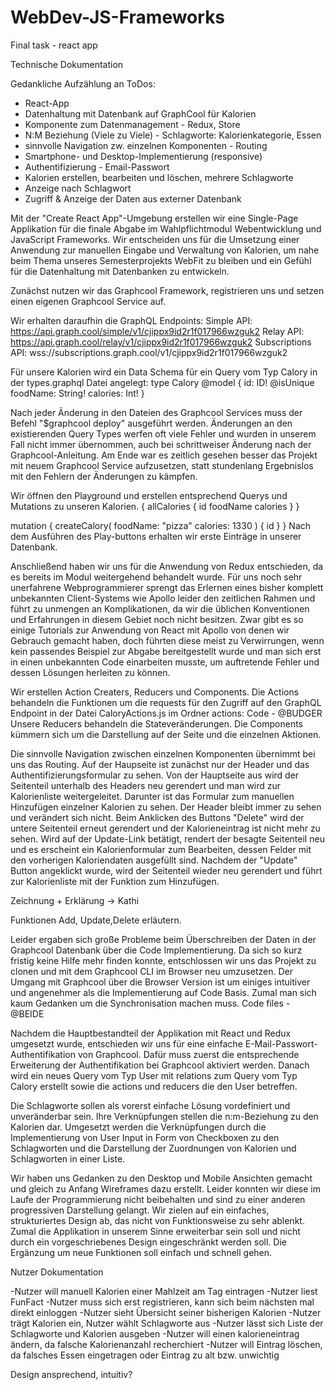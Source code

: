 # WebDev-JS-Frameworks
Final task - react app

Technische Dokumentation

Gedankliche Aufzählung an ToDos:

- React-App
- Datenhaltung mit Datenbank auf GraphCool für Kalorien
- Komponente zum Datenmanagement - Redux, Store
- N:M Beziehung (Viele zu Viele) - Schlagworte: Kalorienkategorie, Essen
- sinnvolle Navigation zw. einzelnen Komponenten - Routing
- Smartphone- und Desktop-Implementierung (responsive)
- Authentifizierung - Email-Passwort
- Kalorien erstellen, bearbeiten und löschen, mehrere Schlagworte
- Anzeige nach Schlagwort
- Zugriff & Anzeige der Daten aus externer Datenbank

Mit der "Create React App"-Umgebung erstellen wir eine Single-Page Applikation für die finale Abgabe im Wahlpflichtmodul Webentwicklung und JavaScript Frameworks. Wir entscheiden uns für die Umsetzung einer Anwendung zur manuellen Eingabe und Verwaltung von Kalorien, um nahe beim Thema unseres Semesterprojekts WebFit zu bleiben und ein Gefühl für die Datenhaltung mit Datenbanken zu entwickeln.  

Zunächst nutzen wir das Graphcool Framework, registrieren uns und setzen einen eigenen Graphcool Service auf.

Wir erhalten daraufhin die GraphQL Endpoints: 
Simple API:         https://api.graph.cool/simple/v1/cjippx9id2r1f017966wzguk2 
Relay API:          https://api.graph.cool/relay/v1/cjippx9id2r1f017966wzguk2
Subscriptions API:  wss://subscriptions.graph.cool/v1/cjippx9id2r1f017966wzguk2 

Für unsere Kalorien wird ein Data Schema für ein Query vom Typ Calory in der types.graphql Datei angelegt:
type Calory @model {
  id: ID! @isUnique
  foodName: String!
  calories: Int!
}

Nach jeder Änderung in den Dateien des Graphcool Services muss der Befehl "$graphcool deploy" ausgeführt werden.
Änderungen an den existierenden Query Types werfen oft viele Fehler und wurden in unserem Fall nicht immer übernommen, auch bei schrittweiser Änderung nach der Graphcool-Anleitung. Am Ende war es zeitlich gesehen besser das Projekt mit neuem Graphcool Service aufzusetzen, statt stundenlang Ergebnislos mit den Fehlern der Änderungen zu kämpfen. 

Wir öffnen den Playground und erstellen entsprechend Querys und Mutations zu unseren Kalorien. 
{
  allCalories {
    id
    foodName
    calories
  }
}

mutation {
  createCalory(
    foodName: "pizza"
    calories:	1330
  ) {
    id
  }
}
Nach dem Ausführen des Play-buttons erhalten wir erste Einträge in unserer Datenbank.

Anschließend haben wir uns für die Anwendung von Redux entschieden, da es bereits im Modul weitergehend behandelt wurde. Für uns noch sehr unerfahrene Webprogrammierer sprengt das Erlernen eines bisher komplett unbekannten Client-Systems wie Apollo leider den zeitlichen Rahmen und führt zu unmengen an Komplikationen, da wir die üblichen Konventionen und Erfahrungen in diesem Gebiet noch nicht besitzen. Zwar gibt es so einige Tutorials zur Anwendung von React mit Apollo von denen wir Gebrauch gemacht haben, doch führten diese meist zu Verwirrungen, wenn kein passendes Beispiel zur Abgabe bereitgestellt wurde und man sich erst in einen unbekannten Code einarbeiten musste, um auftretende Fehler und dessen Lösungen herleiten zu können.

Wir erstellen Action Creaters, Reducers und Components. 
Die Actions behandeln die Funktionen um die requests für den Zugriff auf den GraphQL Endpoint in der Datei CaloryActions.js im Ordner actions:
Code - @BUDGER
Unsere Reducers behandeln die Stateveränderungen. 
Die Components kümmern sich um die Darstellung auf der Seite und die einzelnen Aktionen. 

Die sinnvolle Navigation zwischen einzelnen Komponenten übernimmt bei uns das Routing. 
Auf der Haupseite ist zunächst nur der Header und das Authentifizierungsformular zu sehen. 
Von der Hauptseite aus wird der Seitenteil unterhalb des Headers neu gerendert und man wird zur Kalorienliste weitergeleitet. Darunter ist das Formular zum manuellen Hinzufügen einzelner Kalorien zu sehen. Der Header bleibt immer zu sehen und verändert sich nicht.
Beim Anklicken des Buttons "Delete" wird der untere Seitenteil erneut gerendert und der Kalorieneintrag ist nicht mehr zu sehen. Wird auf der Update-Link betätigt, rendert der besagte Seitenteil neu und es erscheint ein Kalorienformular zum Bearbeiten, dessen Felder mit den vorherigen Kaloriendaten ausgefüllt sind. Nachdem der "Update" Button angeklickt wurde, wird der Seitenteil wieder neu gerendert und führt zur Kalorienliste mit der Funktion zum Hinzufügen. 

Zeichnung + Erklärung -> Kathi

Funktionen Add, Update,Delete erläutern.

Leider ergaben sich große Probleme beim Überschreiben der Daten in der Graphcool Datenbank über die Code Implementierung. Da sich so kurz fristig keine Hilfe mehr finden konnte, entschlossen wir uns das Projekt zu clonen und mit dem Graphcool CLI im Browser neu umzusetzen. Der Umgang mit Graphcool über die Browser Version ist um einiges intuitiver und angenehmer als die Implementierung auf Code Basis. Zumal man sich kaum Gedanken um die Synchronisation machen muss. 
Code files - @BEIDE

Nachdem die Hauptbestandteil der Applikation mit React und Redux umgesetzt wurde, entschieden wir uns für eine einfache E-Mail-Passwort-Authentifikation von Graphcool. 
Dafür muss zuerst die entsprechende Erweiterung der Authentifikation bei Graphcool aktiviert werden. Danach wird ein neues Query vom Typ User mit relations zum Query vom Typ Calory erstellt sowie die actions und reducers die den User betreffen. 

Die Schlagworte sollen als vorerst einfache Lösung vordefiniert und unveränderbar sein. Ihre Verknüpfungen stellen die n:m-Beziehung zu den Kalorien dar. Umgesetzt werden die Verknüpfungen durch die Implementierung von User Input in Form von Checkboxen zu den Schlagworten und die Darstellung der Zuordnungen von Kalorien und Schlagworten in einer Liste.

Wir haben uns Gedanken zu den Desktop und Mobile Ansichten gemacht und gleich zu Anfang Wireframes dazu erstellt. Leider konnten wir diese im Laufe der Programmierung nicht beibehalten und sind zu einer anderen progressiven Darstellung gelangt. 
Wir zielen auf ein einfaches, strukturiertes Design ab, das nicht von Funktionsweise zu sehr ablenkt. Zumal die Applikation in unserem Sinne erweiterbar sein soll und nicht durch ein vorgeschriebenes Design eingeschränkt werden soll. Die Ergänzung um neue Funktionen soll einfach und schnell gehen. 


Nutzer Dokumentation

-Nutzer will manuell Kalorien einer Mahlzeit am Tag eintragen
-Nutzer liest FunFact
-Nutzer muss sich erst registrieren, kann sich beim nächsten mal direkt einloggen
-Nutzer sieht Übersicht seiner bisherigen Kalorien
-Nutzer trägt Kalorien ein, Nutzer wählt Schlagworte aus
-Nutzer lässt sich Liste der Schlagworte und Kalorien ausgeben
-Nutzer will einen kalorieneintrag ändern, da falsche Kalorienanzahl recherchiert
-Nutzer will Eintrag löschen, da falsches Essen eingetragen oder Eintrag zu alt bzw. unwichtig

Design ansprechend, intuitiv?
